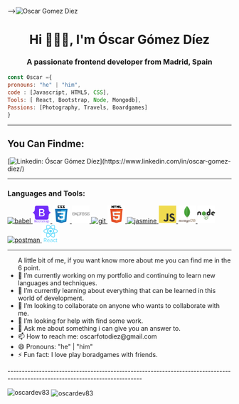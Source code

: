 -->![Oscar Gomez Diez](https://res.cloudinary.com/dhypugjp3/image/upload/v1711329091/czpqfr7cvlk1tfmteeau.jpg)

<h1 align="center">Hi 🙋🏻‍♂️, I'm Óscar Gómez Díez</h1>
<h3 align="center">A passionate frontend developer from Madrid, Spain</h3>

```javascript
const Oscar ={
pronouns: "he" | "him",
code : [Javascript, HTML5, CSS],
Tools: [ React, Bootstrap, Node, Mongodb],
Passions: [Photography, Travels, Boardgames]
}
```
-----------------------------------------------------------------------------------------------------------------------------

You Can Findme:
-----------------------------------------------------------------------------------------------------------------------------
[![Linkedin: Óscar Gómez Díez](https://img.shields.io/badge/-Oscargomezdiez-blue?style=flat-square&logo=Linkedin&logoColor=white&link=(https://www.linkedin.com/in/oscar-gomez-diez/))](https://www.linkedin.com/in/oscar-gomez-diez/)

-----------------------------------------------------------------------------------------------------------------------------
<h3 align="left">Languages and Tools:</h3>
<p align="left"> <a href="https://babeljs.io/" target="_blank" rel="noreferrer"> <img src="https://www.vectorlogo.zone/logos/babeljs/babeljs-icon.svg" alt="babel" width="40" height="40"/> </a> <a href="https://getbootstrap.com" target="_blank" rel="noreferrer"> <img src="https://raw.githubusercontent.com/devicons/devicon/master/icons/bootstrap/bootstrap-plain-wordmark.svg" alt="bootstrap" width="40" height="40"/> </a> <a href="https://www.w3schools.com/css/" target="_blank" rel="noreferrer"> <img src="https://raw.githubusercontent.com/devicons/devicon/master/icons/css3/css3-original-wordmark.svg" alt="css3" width="40" height="40"/> </a> <a href="https://expressjs.com" target="_blank" rel="noreferrer"> <img src="https://raw.githubusercontent.com/devicons/devicon/master/icons/express/express-original-wordmark.svg" alt="express" width="40" height="40"/> </a> <a href="https://git-scm.com/" target="_blank" rel="noreferrer"> <img src="https://www.vectorlogo.zone/logos/git-scm/git-scm-icon.svg" alt="git" width="40" height="40"/> </a> <a href="https://www.w3.org/html/" target="_blank" rel="noreferrer"> <img src="https://raw.githubusercontent.com/devicons/devicon/master/icons/html5/html5-original-wordmark.svg" alt="html5" width="40" height="40"/> </a> <a href="https://jasmine.github.io/" target="_blank" rel="noreferrer"> <img src="https://www.vectorlogo.zone/logos/jasmine/jasmine-icon.svg" alt="jasmine" width="40" height="40"/> </a> <a href="https://developer.mozilla.org/en-US/docs/Web/JavaScript" target="_blank" rel="noreferrer"> <img src="https://raw.githubusercontent.com/devicons/devicon/master/icons/javascript/javascript-original.svg" alt="javascript" width="40" height="40"/> </a> <a href="https://www.mongodb.com/" target="_blank" rel="noreferrer"> <img src="https://raw.githubusercontent.com/devicons/devicon/master/icons/mongodb/mongodb-original-wordmark.svg" alt="mongodb" width="40" height="40"/> </a> <a href="https://nodejs.org" target="_blank" rel="noreferrer"> <img src="https://raw.githubusercontent.com/devicons/devicon/master/icons/nodejs/nodejs-original-wordmark.svg" alt="nodejs" width="40" height="40"/> </a> <a href="https://postman.com" target="_blank" rel="noreferrer"> <img src="https://www.vectorlogo.zone/logos/getpostman/getpostman-icon.svg" alt="postman" width="40" height="40"/> </a> <a href="https://reactjs.org/" target="_blank" rel="noreferrer"> <img src="https://raw.githubusercontent.com/devicons/devicon/master/icons/react/react-original-wordmark.svg" alt="react" width="40" height="40"/> </a> </p>

-----------------------------------------------------------------------------------------------------------------------------
<ul>A little bit of me, if you want know more about me you can find me in the 6 point.

<li> 🔭 I’m currently working on my portfolio and continuing to learn new languages ​​and techniques.</li>
<li> 🌱 I’m currently learning about everything that can be learned in this world of development.</li>
<li> 👯 I’m looking to collaborate on anyone who wants to collaborate with me.</li>
<li> 🤔 I’m looking for help with find some work.</li>
<li> 💬 Ask me about something i can give you an answer to.</li>
<li> 📫 How to reach me: oscarfotodiez@gmail.com</li>
<li> 😄 Pronouns: "he" | "him"</li>
<li> ⚡ Fun fact: I love play boradgames with friends.</li>
</ul>
-----------------------------------------------------------------------------------------------------------------------------
<p><img align="left" src="https://github-readme-stats.vercel.app/api/top-langs?username=oscardev83&show_icons=true&locale=en&layout=compact" alt="oscardev83" /></p>

<p>&nbsp;<img align="center" src="https://github-readme-stats.vercel.app/api?username=oscardev83&show_icons=true&locale=en" alt="oscardev83" /></p>




